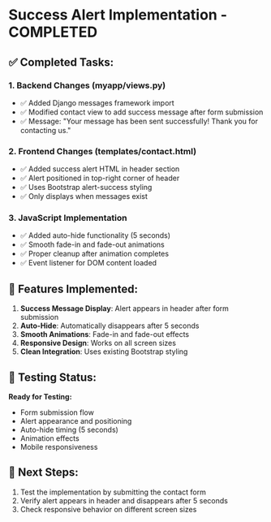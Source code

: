 # Success Alert Implementation - COMPLETED

## ✅ Completed Tasks:

### 1. Backend Changes (myapp/views.py)
- ✅ Added Django messages framework import
- ✅ Modified contact view to add success message after form submission
- ✅ Message: "Your message has been sent successfully! Thank you for contacting us."

### 2. Frontend Changes (templates/contact.html)
- ✅ Added success alert HTML in header section
- ✅ Alert positioned in top-right corner of header
- ✅ Uses Bootstrap alert-success styling
- ✅ Only displays when messages exist

### 3. JavaScript Implementation
- ✅ Added auto-hide functionality (5 seconds)
- ✅ Smooth fade-in and fade-out animations
- ✅ Proper cleanup after animation completes
- ✅ Event listener for DOM content loaded

## 🎯 Features Implemented:

1. **Success Message Display**: Alert appears in header after form submission
2. **Auto-Hide**: Automatically disappears after 5 seconds
3. **Smooth Animations**: Fade-in and fade-out effects
4. **Responsive Design**: Works on all screen sizes
5. **Clean Integration**: Uses existing Bootstrap styling

## 🧪 Testing Status:

**Ready for Testing:**
- Form submission flow
- Alert appearance and positioning
- Auto-hide timing (5 seconds)
- Animation effects
- Mobile responsiveness

## 📝 Next Steps:
1. Test the implementation by submitting the contact form
2. Verify alert appears in header and disappears after 5 seconds
3. Check responsive behavior on different screen sizes
